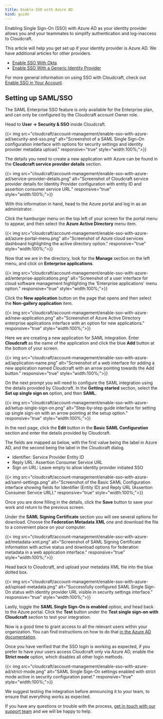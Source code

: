 ```yaml
---
title: Enable SSO with Azure AD
kind: guide
---
```


Enabling Single Sign-On (SSO) with Azure AD as your identity provider allows you and your teammates to simplify authentication and log-inaccess to Cloudcraft.

This article will help you get set up if your identity provider is Azure AD. We have additional articles for other providers.

- [Enable SSO With Okta](https://help.cloudcraft.co/article/89-enable-sso-with-okta)
- [Enable SSO With a Generic Identity Provider](https://help.cloudcraft.co/article/91-enable-sso-with-generic-idp)

For more general information on using SSO with Cloudcraft, check out [Enable SSO in Your Account](https://help.cloudcraft.co/article/88-enable-sso).

## Setting up SAML/SSO

<section class="alert alert-info">
  <p>The SAML Enterprise SSO feature is only available for the Enterprise plan, and can only be configured by the Cloudcraft account Owner role.</p>
</section>

Head to **User → Security & SSO** inside Cloudcraft.

{{< img src="cloudcraft/account-management/enable-sso-with-azure-ad/security-and-sso.png" alt="Screenshot of a SAML Single Sign-On configuration interface with options for security settings and identity provider metadata upload." responsive="true" style="width:100%;">}}

The details you need to create a new application with Azure can be found in the **Cloudcraft service provider details** section.

{{< img src="cloudcraft/account-management/enable-sso-with-azure-ad/service-provider-details.png" alt="Screenshot of Cloudcraft service provider details for Identity Provider configuration with entity ID and assertion consumer service URL." responsive="true" style="width:100%;">}}

With this information in hand, head to the Azure portal and log in as an administrator.

Click the hamburger menu on the top left of your screen for the portal menu to appear, and then select the **Azure Active Directory** menu item.

{{< img src="cloudcraft/account-management/enable-sso-with-azure-ad/azure-portal-menu.png" alt="Screenshot of Azure cloud services dashboard highlighting the active directory option." responsive="true" style="width:100%;">}}

Now that we are in the directory, look for the **Manage** section on the left menu, and click on **Enterprise applications**.

{{< img src="cloudcraft/account-management/enable-sso-with-azure-ad/enterprise-applications.png" alt="Screenshot of a user interface for cloud software management highlighting the 'Enterprise applications' menu option." responsive="true" style="width:100%;">}}

Click the **New application** button on the page that opens and then select the **Non-gallery application** item.

{{< img src="cloudcraft/account-management/enable-sso-with-azure-ad/new-application.png" alt="Screenshot of Azure Active Directory enterprise applications interface with an option for new applications." responsive="true" style="width:100%;">}}

Here we are creating a new application for SAML integration. Enter **Cloudcraft** as the name of the application and click the blue **Add** button at the bottom of your screen.

{{< img src="cloudcraft/account-management/enable-sso-with-azure-ad/application-name.png" alt="Screenshot of a web interface for adding a new application named Cloudcraft with an arrow pointing towards the Add button." responsive="true" style="width:100%;">}}

On the next prompt you will need to configure the SAML integration using the details provided by Cloudcraft. In the **Getting started** section, select the **Set up single sign on** option, and then **SAML**.

{{< img src="cloudcraft/account-management/enable-sso-with-azure-ad/setup-single-sign-on.png" alt="Step-by-step guide interface for setting up single sign-on with an arrow pointing at the setup option." responsive="true" style="width:100%;">}}

In the next page, click the **Edit** button in the **Basic SAML Configuration** section and enter the details provided by Cloudcraft.

The fields are mapped as below, with the first value being the label in Azure AD, and the second being the label in the Cloudcraft dialog.

- Identifier: Service Provider Entity ID
- Reply URL: Assertion Consumer Service URL
- Sign on URL: Leave empty to allow identity provider initiated SSO

{{< img src="cloudcraft/account-management/enable-sso-with-azure-ad/saml-settings.png" alt="Screenshot of the Basic SAML Configuration interface showing fields for Identifier (Entity ID) and Reply URL (Assertion Consumer Service URL)." responsive="true" style="width:100%;">}}

Once you are done filling in the details, click the **Save** button to save your work and return to the previous screen.

Under the **SAML Signing Certificate** section you will see several options for download. Choose the **Federation Metadata XML** one and download the file to a convenient place on your computer.

{{< img src="cloudcraft/account-management/enable-sso-with-azure-ad/metadata-xml.png" alt="Screenshot of SAML Signing Certificate information with active status and download options for federation metadata in a web application interface." responsive="true" style="width:100%;">}}

Head back to Cloudcraft, and upload your metadata XML file into the blue dotted box.

{{< img src="cloudcraft/account-management/enable-sso-with-azure-ad/upload-metadata.png" alt="Successfully configured SAML Single Sign-On status with identity provider URL visible in security settings interface." responsive="true" style="width:100%;">}}

Lastly, toggle the **SAML Single Sign-On is enabled** option, and head back to the Azure portal. Click the **Test** button under the **Test single sign-on with Cloudcraft** section to test your integration.

Now is a good time to grant access to all the relevant users within your organization. You can find instructions on how to do that [in the Azure AD documentation](https://docs.microsoft.com/en-us/azure/active-directory/manage-apps/assign-user-or-group-access-portal).

Once you have verified that the SSO login is working as expected, if you prefer to have your users access Cloudcraft only via Azure AD, enable the **Strict mode** option, which disables all other login methods.

{{< img src="cloudcraft/account-management/enable-sso-with-azure-ad/strict-mode.png" alt="SAML Single Sign-On settings enabled with strict mode active in security configuration panel." responsive="true" style="width:100%;">}}

We suggest testing the integration before announcing it to your team, to ensure that everything works as expected.

If you have any questions or trouble with the process, [get in touch with our support team](https://app.cloudcraft.co/support) and we will be happy to help.
